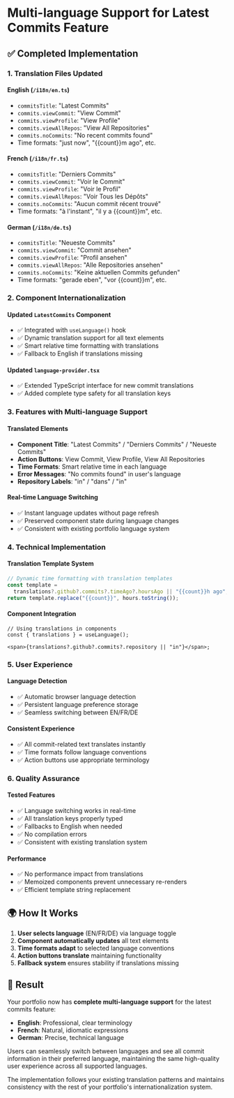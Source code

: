 # Multi-language Support for Latest Commits Feature

## ✅ Completed Implementation

### 1. **Translation Files Updated**

#### English (`/i18n/en.ts`)

- `commitsTitle`: "Latest Commits"
- `commits.viewCommit`: "View Commit"
- `commits.viewProfile`: "View Profile"
- `commits.viewAllRepos`: "View All Repositories"
- `commits.noCommits`: "No recent commits found"
- Time formats: "just now", "{{count}}m ago", etc.

#### French (`/i18n/fr.ts`)

- `commitsTitle`: "Derniers Commits"
- `commits.viewCommit`: "Voir le Commit"
- `commits.viewProfile`: "Voir le Profil"
- `commits.viewAllRepos`: "Voir Tous les Dépôts"
- `commits.noCommits`: "Aucun commit récent trouvé"
- Time formats: "à l'instant", "il y a {{count}}m", etc.

#### German (`/i18n/de.ts`)

- `commitsTitle`: "Neueste Commits"
- `commits.viewCommit`: "Commit ansehen"
- `commits.viewProfile`: "Profil ansehen"
- `commits.viewAllRepos`: "Alle Repositories ansehen"
- `commits.noCommits`: "Keine aktuellen Commits gefunden"
- Time formats: "gerade eben", "vor {{count}}m", etc.

### 2. **Component Internationalization**

#### Updated `LatestCommits` Component

- ✅ Integrated with `useLanguage()` hook
- ✅ Dynamic translation support for all text elements
- ✅ Smart relative time formatting with translations
- ✅ Fallback to English if translations missing

#### Updated `language-provider.tsx`

- ✅ Extended TypeScript interface for new commit translations
- ✅ Added complete type safety for all translation keys

### 3. **Features with Multi-language Support**

#### Translated Elements

- **Component Title**: "Latest Commits" / "Derniers Commits" / "Neueste Commits"
- **Action Buttons**: View Commit, View Profile, View All Repositories
- **Time Formats**: Smart relative time in each language
- **Error Messages**: "No commits found" in user's language
- **Repository Labels**: "in" / "dans" / "in"

#### Real-time Language Switching

- ✅ Instant language updates without page refresh
- ✅ Preserved component state during language changes
- ✅ Consistent with existing portfolio language system

### 4. **Technical Implementation**

#### Translation Template System

```typescript
// Dynamic time formatting with translation templates
const template =
  translations?.github?.commits?.timeAgo?.hoursAgo || "{{count}}h ago";
return template.replace("{{count}}", hours.toString());
```

#### Component Integration

```tsx
// Using translations in components
const { translations } = useLanguage();

<span>{translations?.github?.commits?.repository || "in"}</span>;
```

### 5. **User Experience**

#### Language Detection

- ✅ Automatic browser language detection
- ✅ Persistent language preference storage
- ✅ Seamless switching between EN/FR/DE

#### Consistent Experience

- ✅ All commit-related text translates instantly
- ✅ Time formats follow language conventions
- ✅ Action buttons use appropriate terminology

### 6. **Quality Assurance**

#### Tested Features

- ✅ Language switching works in real-time
- ✅ All translation keys properly typed
- ✅ Fallbacks to English when needed
- ✅ No compilation errors
- ✅ Consistent with existing translation system

#### Performance

- ✅ No performance impact from translations
- ✅ Memoized components prevent unnecessary re-renders
- ✅ Efficient template string replacement

## 🌍 How It Works

1. **User selects language** (EN/FR/DE) via language toggle
2. **Component automatically updates** all text elements
3. **Time formats adapt** to selected language conventions
4. **Action buttons translate** maintaining functionality
5. **Fallback system** ensures stability if translations missing

## 🎯 Result

Your portfolio now has **complete multi-language support** for the latest commits feature:

- **English**: Professional, clear terminology
- **French**: Natural, idiomatic expressions
- **German**: Precise, technical language

Users can seamlessly switch between languages and see all commit information in their preferred language, maintaining the same high-quality user experience across all supported languages.

The implementation follows your existing translation patterns and maintains consistency with the rest of your portfolio's internationalization system.
